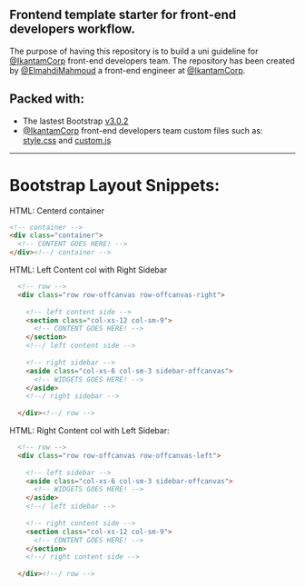 Frontend template starter for front-end developers workflow.
---

The purpose of having this repository is to build a uni guideline for [@IkantamCorp](https://twitter.com/IkantamCorp) front-end developers team. 
The repository has been created by [@ElmahdiMahmoud](https://twitter.com/ElmahdiMahmoud) a front-end engineer at [@IkantamCorp](https://twitter.com/IkantamCorp). 

Packed with: 
---
* The lastest Bootstrap [v3.0.2](http://getbootstrap.com/) 
* [@IkantamCorp](https://twitter.com/IkantamCorp) front-end developers team custom files such as: [style.css](https://github.com/ElmahdiMahmoud/frontend-template/blob/master/assets/css/style.css) and [custom.js](https://github.com/ElmahdiMahmoud/frontend-template/blob/master/assets/js/custom.js)

---

Bootstrap Layout Snippets:
===
HTML: Centerd container
```html
<!-- container -->
<div class="container">
  <!-- CONTENT GOES HERE! -->
</div><!--/ container -->

```
HTML: Left Content col with Right Sidebar
```html
  <!-- row -->
  <div class="row row-offcanvas row-offcanvas-right">
  
    <!-- left content side -->
    <section class="col-xs-12 col-sm-9">
      <!-- CONTENT GOES HERE! -->
    </section>
    <!--/ left content side -->
    
    <!-- right sidebar -->
    <aside class="col-xs-6 col-sm-3 sidebar-offcanvas">
      <!-- WIDGETS GOES HERE! -->
    </aside>
    <!--/ right sidebar -->
    
  </div><!--/ row -->
```

HTML: Right Content col with Left Sidebar:
```html
  <!-- row -->
  <div class="row row-offcanvas row-offcanvas-left">
  
    <!-- left sidebar -->
    <aside class="col-xs-6 col-sm-3 sidebar-offcanvas">
      <!-- WIDGETS GOES HERE! -->
    </aside>
    <!--/ left sidebar -->
    
    <!-- right content side -->
    <section class="col-xs-12 col-sm-9">
      <!-- CONTENT GOES HERE! -->
    </section>
    <!--/ right content side -->
    
  </div><!--/ row -->
```
